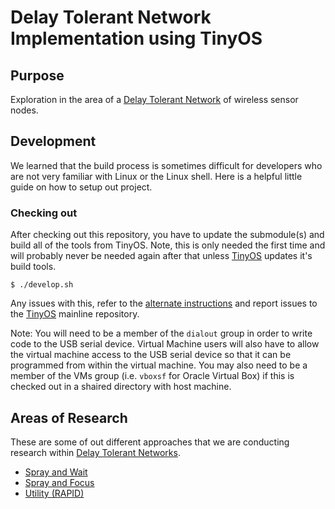 # Delay Tolerant Network Implementation using TinyOS

## Purpose

Exploration in the area of a [Delay Tolerant Network][2] of wireless sensor nodes.

## Development

We learned that the build process is sometimes difficult for developers who are not very familiar with Linux or the Linux shell. Here is a helpful little guide on how to setup out project.

### Checking out

After checking out this repository, you have to update the submodule(s) and build all of the tools from TinyOS. Note, this is only needed the first time and will probably never be needed again after that unless [TinyOS][1] updates it's build tools.

```
$ ./develop.sh
```

Any issues with this, refer to the [alternate instructions](https://github.com/tinyos/tinyos-main#note-new-make-system-and-tinyos-tools) and report issues to the [TinyOS][1] mainline repository.

Note: You will need to be a member of the `dialout` group in order to write code to the USB serial device. Virtual Machine users will also have to allow the virtual machine access to the USB serial device so that it can be programmed from within the virtual machine. You may also need to be a member of the VMs group (i.e. `vboxsf` for Oracle Virtual Box) if this is checked out in a shaired directory with host machine.

## Areas of Research

These are some of out different approaches that we are conducting research within [Delay Tolerant Networks][2].

 * [Spray and Wait](./Spray_and_Wait)
 * [Spray and Focus](./Spray_and_Focus)
 * [Utility (RAPID)](./Util_Routing)

 [1]: https://github.com/tinyos/tinyos-main
 [2]: https://en.wikipedia.org/wiki/Delay-tolerant_networking
